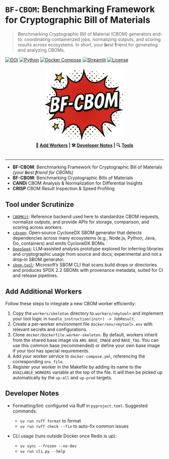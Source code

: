 # `BF-CBOM`: Benchmarking Framework for Cryptographic Bill of Materials

> Benchmarking Cryptographic Bill of Material (CBOM) generators end-to: coordinating containerized jobs, normalizing outputs, and scoring results across ecosystems.
> In short, your **b**est **f**riend for generating and analyzing CBOMs.

[![DOI](https://zenodo.org/badge/1058056469.svg)](https://doi.org/10.5281/zenodo.17140610)
[![Python](https://img.shields.io/badge/python-v3.12%2B-blue.svg)](#)
[![Docker Compose](https://img.shields.io/badge/Docker-Compose-success.svg)](#)
[![Streamlit](https://img.shields.io/badge/Streamlit-app-red.svg)](#)
[![License](https://img.shields.io/badge/License-GPL--3.0--only-blue.svg)](./LICENSE)

<div align="center">
  <!-- Replace the src below with your actual logo path if/when available -->
  <img width="50%" src="logo.png" alt="CBOMB logo" />
</div>

<div align="center">
  <strong>🚀 <a href="#add-additional-workers">Add Workers</a> | 🛠️ <a href="#developer-notes">Developer Notes</a> | 🔍 <a href="#tool-under-scrutinize">Tools</a></strong>
</div>

</br>

---

- **BF-CBOM**: Benchmarking Framework for Cryptographic Bill of Materials *(your **b**est **f**riend for CBOMs)*
- **BF-CBOM**: Benchmarking Cryptographic Bills of Materials
- **CANDi** CBOM Analysis & Normalization for Differential Insights
- **CRISP** CBOM Result Inspection & Speed Profiling

## Tool under Scrutinize

- [`CBOMKit`](https://github.com/PQCA/cbomkit): Reference backend used here to standardize CBOM requests, normalize outputs, and provide APIs for storage, comparison, and scoring across workers.
- [`cdxgen`](https://github.com/CycloneDX/cdxgen): Open‑source CycloneDX SBOM generator that detects dependencies across many ecosystems (e.g., Node.js, Python, Java, Go, containers) and emits CycloneDX BOMs.
- [`DeepSeek`](https://www.deepseek.com/): LLM‑assisted analysis prototype explored for inferring libraries and cryptographic usage from source and docs; experimental and not a drop‑in SBOM generator.
- [`sbom-tool`](https://github.com/microsoft/sbom-tool): Microsoft’s SBOM CLI that scans build drops or directories and produces SPDX 2.2 SBOMs with provenance metadata, suited for CI and release pipelines.

## Add Additional Workers

Follow these steps to integrate a new CBOM worker efficiently:

1. Copy the `workers/skeleton` directory to `workers/<mytool>` and implement your tool logic in `handle_instruction(instr) -> JobResult`.
2. Create a per-worker environment file `docker/env/<mytool>.env` with relevant secrets and configurations.
3. Clone `docker/Dockerfile.worker-skeleton`. By default, workers inherit from the shared base image via `ARG BASE_IMAGE` and `BASE_TAG`. You can use this common base (recommended) or define your own base image if your tool has special requirements.
4. Add your worker service to `docker-compose.yml`, referencing the corresponding `env_file`.
5. Register your worker in the Makefile by adding its name to the `AVAILABLE_WORKERS` variable at the top of the file. It will then be picked up automatically by the `up-all` and `up-prod` targets.

## Developer Notes

- Formatting/lint: configured via Ruff in `pyproject.toml`. Suggested commands:
  - `uv run ruff format` to format
  - `uv run ruff check --fix` to auto-fix common issues
  
- CLI usage (runs outside Docker once Redis is up):
  - `uv sync --frozen --no-dev`
  - `uv run cli.py --help`
